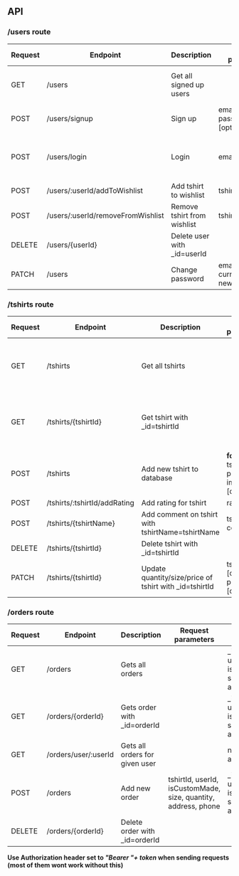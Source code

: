## API

### /users route

| Request | Endpoint                     | Description                  | Request parameters                          | Response parameters                                |
| ------- | ---------------------------- | ---------------------------- | ------------------------------------------- | -------------------------------------------------- |
| GET     | /users                       | Get all signed up users      |                                             | \_id, email, username, wishlist, isAdmin           |
| POST    | /users/signup                | Sign up                      | email, username, password, level [optional] |                                                    |
| POST    | /users/login                 | Login                        | email, password                             | token { \_id, email, username, wishlist, isAdmin } |
| POST    | /users/:userId/addToWishlist | Add tshirt to wishlist       | tshirtId                                    | userId, tshirtId                                   |
| POST    | /users/:userId/removeFromWishlist | Remove tshirt from wishlist       | tshirtId                                    | userId, tshirtId                                   |
| DELETE  | /users/{userId}              | Delete user with \_id=userId |                                             |                                                    |
| PATCH   | /users                       | Change password              | email, currentPassword, newPassword         |                                                    |

### /tshirts route

| Request | Endpoint                     | Description                                             | Request parameters                                | Response parameters                                  |
| ------- | ---------------------------- | ------------------------------------------------------- | ------------------------------------------------- | ---------------------------------------------------- |
| GET     | /tshirts                     | Get all tshirts                                         |                                                   | \_id, tshirtName, price, image, popularity, comments |
| GET     | /tshirts/{tshirtId}          | Get tshirt with \_id=tshirtId                           |                                                   | \_id, tshirtName, price, image, popularity, comments |
| POST    | /tshirts                     | Add new tshirt to database                              | **form-data** tshirtName, price, image [optional] | \_id, tshirtName, price, image, comments             |
| POST    | /tshirts/:tshirtId/addRating | Add rating for tshirt                                   | rating                                            |                                                      |
| POST    | /tshirts/{tshirtName}        | Add comment on tshirt with tshirtName=tshirtName        | tshirtName, comment                               |                                                      |
| DELETE  | /tshirts/{tshirtId}          | Delete tshirt with \_id=tshirtId                        |                                                   |                                                      |
| PATCH   | /tshirts/{tshirtId}          | Update quantity/size/price of tshirt with \_id=tshirtId | tshirtName [optional], price [optional],          |                                                      |

### /orders route

| Request | Endpoint             | Description                    | Request parameters                                             | Response parameters                                                  |
| ------- | -------------------- | ------------------------------ | -------------------------------------------------------------- | -------------------------------------------------------------------- |
| GET     | /orders              | Gets all orders                |                                                                | \_id, tshirtId, userId, isCustomMade, size, quantity, address, phone |
| GET     | /orders/{orderId}    | Gets order with \_id=orderId   |                                                                | \_id, tshirtId, userId, isCustomMade, size, quantity, address, phone |
| GET     | /orders/user/:userId | Gets all orders for given user |                                                                | numOfOrders, allOrders                                               |
| POST    | /orders              | Add new order                  | tshirtId, userId, isCustomMade, size, quantity, address, phone | \_id, tshirtId, userId, isCustomMade, size, quantity, address, phone |
| DELETE  | /orders/{orderId}    | Delete order with \_id=orderId |                                                                |                                                                      |

**Use Authorization header set to _"Bearer "+ token_ when sending requests (most of them wont work without this)**

